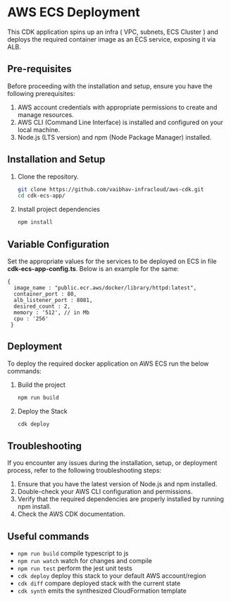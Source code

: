 # AWS ECS Deployment

This CDK application spins up an infra ( VPC, subnets, ECS Cluster ) and deploys the required container image as an ECS service, exposing it via ALB.

## Pre-requisites

Before proceeding with the installation and setup, ensure you have the following prerequisites:

  1. AWS account credentials with appropriate permissions to create and manage resources.
  2. AWS CLI (Command Line Interface) is installed and configured on your local machine.
  3. Node.js (LTS version) and npm (Node Package Manager) installed.

## Installation and Setup

1. Clone the repository.

   ```sh
   git clone https://github.com/vaibhav-infracloud/aws-cdk.git
   cd cdk-ecs-app/
   ```
   
2. Install project dependencies<br>
    ```sh
    npm install
    ```
## Variable Configuration

Set the appropriate values for the services to be deployed on ECS in file **cdk-ecs-app-config.ts**.
Below is an example for the same:
```
{
  image_name : "public.ecr.aws/docker/library/httpd:latest",
  container_port : 80,
  alb_listener_port : 8081,
  desired_count : 2,
  memory : '512', // in Mb
  cpu : '256'
 }
```
## Deployment

To deploy the required docker application on AWS ECS run the below commands:

1. Build the project

   ```sh
   npm run build
   ``` 
2. Deploy the Stack
   
    ```sh
    cdk deploy
    ```
    
## Troubleshooting

If you encounter any issues during the installation, setup, or deployment process, refer to the following troubleshooting steps:

1. Ensure that you have the latest version of Node.js and npm installed.
2. Double-check your AWS CLI configuration and permissions.
3. Verify that the required dependencies are properly installed by running npm install.
4. Check the AWS CDK documentation.

## Useful commands

* `npm run build`   compile typescript to js
* `npm run watch`   watch for changes and compile
* `npm run test`    perform the jest unit tests
* `cdk deploy`      deploy this stack to your default AWS account/region
* `cdk diff`        compare deployed stack with the current state
* `cdk synth`       emits the synthesized CloudFormation template
